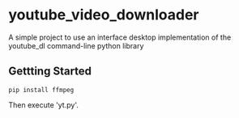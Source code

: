 # youtube_video_downloader
A simple project to use an interface desktop implementation of the youtube_dl command-line python library

## Gettting Started
```
pip install ffmpeg
```

Then execute 'yt.py'.